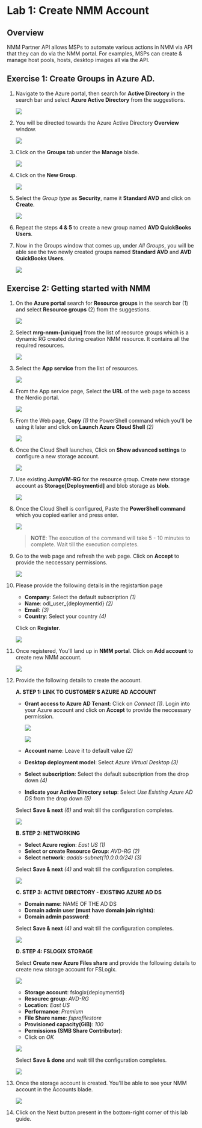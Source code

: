 # Lab 1: Create NMM Account

## **Overview**

NMM Partner API allows MSPs to automate various actions in NMM via API that they can do via the NMM portal. For examples, MSPs can create & manage host pools, hosts, desktop images all via the API.

## Exercise 1: Create Groups in Azure AD.

1. Navigate to the Azure portal, then search for **Active Directory** in the search bar and select **Azure Active Directory** from the suggestions.

    ![](media/ss4.png)
    
2. You will be directed towards the Azure Active Directory **Overview** window.

    ![](media/ss5.png)
    
3. Click on the **Groups** tab under the **Manage** blade.

    ![](media/ss6.png)
    
4. Click on the **New Group**.

    ![](media/ss7.png)
    
5. Select the *Group type* as **Security**, name it **Standard AVD** and click on **Create**.

    ![](media/ss8.png)

6. Repeat the steps **4 & 5** to create a new group named **AVD QuickBooks Users**.

7. Now in the Groups window that comes up, under *All Groups*, you will be able see the two newly created groups named **Standard AVD** and **AVD QuickBooks Users**.

    ![](media/ss9.png)


## Exercise 2: Getting started with NMM

1. On the **Azure portal** search for **Resource groups** in the search bar (1) and select **Resource groups** (2) from the suggestions.

   ![](media/s10.png)
   
1. Select **mrg-nmm-[unique]** from the list of reosurce groups which is a dynamic RG created during creation NMM resource. It contains all the required resources.

   ![](media/ss1.png)
   
1. Select the **App service** from the list of resources.

   ![](media/ss2.png)
   
1. From the App service page, Select the **URL** of the web page to access the Nerdio portal.

   ![](media/ss3.png)
   
1. From the Web page, **Copy** *(1)* the PowerShell command which you'll be using it later and click on **Launch Azure Cloud Shell** *(2)*
 
   ![](media/s4.1.png)
   
1. Once the Cloud Shell launches, Click on **Show advanced settings** to configure a new storage account.
    
   ![](media/s5.png)
   
1. Use existing **JumpVM-RG** for the resource group. Create new storage account as **Storage[Deploymentid]** and blob storage as **blob**.

   ![](media/s6.png)
   
1. Once the Cloud Shell is configured, Paste the **PowerShell command** which you copied earlier and press enter.

   ![](media/s7.png)

   >**NOTE**: The execution of the command will take 5 - 10 minutes to complete. Wait till the execution completes.

1. Go to the web page and refresh the web page. Click on **Accept** to provide the neccessary permissions.

   ![](media/s8.png)
   
1. Please provide the following details in the registartion page

   - **Company**: Select the default subscription *(1)*
   - **Name**: odl_user_{deploymentid} *(2)*
   - **Email**: **<inject key="Username" />** *(3)*
   - **Country**: Select your country *(4)*
   
   Click on **Register**.
   
   ![](media/s9.png)
   
1. Once registered, You'll land up in **NMM portal**. Click on **Add account** to create new NMM account.

   ![](media/s11.png)
   
1. Provide the following details to create the account.

   **A. STEP 1: LINK TO CUSTOMER'S AZURE AD ACCOUNT**
   
   - **Grant access to Azure AD Tenant**: Click on *Connect (1)*. Login into your Azure account and click on **Accept** to provide the neccessary permission.

     ![](media/s12.1.png)
     
     ![](media/s12.png)
     
   - **Account name**: Leave it to default value *(2)*
   - **Desktop deployment model**: Select *Azure Virtual Desktop (3)* 
   - **Select subscription**: Select the default subscription from the drop down *(4)*
   - **Indicate your Active Directory setup**: Select *Use Existing Azure AD DS* from the drop down *(5)*
   
   Select **Save & next** *(6)* and wait till the configuration completes.
   
   ![](media/s13.png)
   
   **B. STEP 2: NETWORKING**
   
   - **Select Azure region**: *East US (1)*
   - **Select or create Resource Group**: *AVD-RG (2)*
   - **Select network**: *aadds-subnet(10.0.0.0/24) (3)*
   
   Select **Save & next** *(4)* and wait till the configuration completes.
   
   ![](media/s14.png)
   
   **C. STEP 3: ACTIVE DIRECTORY - EXISTING AZURE AD DS**
   
   - **Domain name**: NAME OF THE AD DS
   - **Domain admin user (must have domain join rights)**: <inject key="Username" />
   - **Domain admin password**: <inject key="Password" />

   Select **Save & next** *(4)* and wait till the configuration completes.
   
   ![](media/s15.png)
   
   **D. STEP 4: FSLOGIX STORAGE**
   
   Select **Create new Azure Files share** and provide the following details to create new storage account for FSLogix.
   
   ![](media/s16.png)
   
   - **Storage account**: fslogix{deploymentid}
   - **Resourec group**: *AVD-RG*
   - **Location**: *East US*
   - **Performance**: *Premium*
   - **File Share name**: *fsprofilestore*
   - **Provisioned capacity(GiB)**: *100*
   - **Permissions (SMB Share Contributor)**: <inject key="Username" />
   - Click on *OK*

   ![](media/s17.png)
   
   Select **Save & done** and wait till the configuration completes.
   
   ![](media/s18.png)
  
1. Once the storage account is created. You'll be able to see your NMM account in the Accounts blade.

   ![](media/s19.png)

1. Click on the Next button present in the bottom-right corner of this lab guide.
